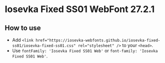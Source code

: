 # Iosevka Fixed SS01 WebFont 27.2.1

## How to use

- Add `<link href="https://iosevka-webfonts.github.io/iosevka-fixed-ss01/iosevka-fixed-ss01.css" rel="stylesheet" />` to your `<head>`.
- Use `fontFamily: 'Iosevka Fixed SS01 Web'` or `font-family: 'Iosevka Fixed SS01 Web'`.
